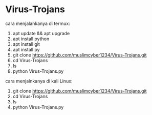 # Virus-Trojans

cara menjalankanya di termux:

1. apt update && apt upgrade
2. apt install python
3. apt install git
4. apt install py
5. git clone https://github.com/muslimcyber1234/Virus-Trojans.git
6. cd Virus-Trojans
7. ls
8. python Virus-Trojans.py

cara menjalnkanya di kali Linux:

1. git clone https://github.com/muslimcyber1234/Virus-Trojans.git
2. cd Virus-Trojans
3. ls
4. python Virus-Trojans.py

